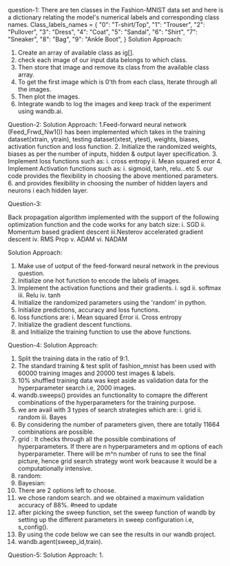 question-1:
There are ten classes in the Fashion-MNIST data set and here is a dictionary relating the model's numerical labels and corresponding class names. 
Class_labels_names = 
{       "0": "T-shirt/Top",          "1": "Trouser",
         "2": "Pullover",            "3": "Dress",
        "4": "Coat",                 "5": "Sandal",
        "6": "Shirt",                "7": "Sneaker",
        "8": "Bag",                  "9": "Ankle Boot",     }
Solution Approach:
1. Create an array of available class as ig[].
2. check each image of our input data belongs to which class.
3. Then store that image and remove its class from the available class array.
4. To get the first image which is 0'th from each class, Iterate through all the images.
5. Then plot the images.
6. Integrate wandb to log the images and keep track of the experiment using wandb.ai.

Question-2:
Solution Approach:
1.Feed-forward neural network (Feed_Frwd_Nw1()) has been implemented which takes in the training dataset(xtrain, ytrain), testing dataset(xtest, ytest), weights, biases, activation function and loss function.
2. Initialize the randomized weights, biases as per the number of inputs, hidden & output layer specification.
3. Implement loss functions such as:
      i. cross entropy
      ii. Mean squared error
4. Implement Activation functions such as:
     i. sigmoid, tanh, relu...etc
5. our code provides the flexibility in choosing the above mentioned parameters.
6. and provides flexibility in choosing the number of hidden layers and neurons i each hidden layer.


Question-3:

Back propagation algorithm implemented with the support of the following optimization function and the code works for any batch size:
    i.  SGD
    ii. Momentum based gradient descent
    iii.Nesterov accelerated gradient descent
    iv. RMS Prop
    v.  ADAM
    vi. NADAM

Solution Approach:
1. Make use of uotput of the feed-forward neural network in the previous question.
2. Initialize one hot function to encode the labels of images.
3. Implement the activation functions and their gradients.
    i. sgd
    ii. softmax
   iii. Relu
    iv. tanh
4. Initialize the randomized parameters using the 'random' in python.
5. Initialize predictions, accuracy and loss functions.
6. loss functions are:
    i. Mean squared Error
    ii. Cross entropy
7. Initialize the gradient descent functions.
8. and Initialize the training function to use the above functions.


Question-4:
Solution Approach:
1. Split the training data in the ratio of 9:1.
2. The standard training & test split of fashion_mnist has been used with 60000 training images and 20000 test images & labels.
3. 10% shuffled training data was kept aside as validation data for the hyperparameter search i.e, 2000 images.
4. wandb.sweeps() provides an functionality to comapre the different combinations of the hyperparameters for the training purpose.
5. we are avail with 3 types of search strategies which are:
    i. grid
    ii. random
    iii. Bayes
6. By considering the number of parameters given, there are totally 11664 combinations are possible.
7. grid : It checks through all the possible combinations of hyperparameters. If there are n hyperparameters and m options of each hyperparameter. 
  There will be m^n number of runs to see the final picture, hence grid search strategy wont work beacause it would be a computationally intensive.
8. random:
9. Bayesian: 
10. There are 2 options left to choose.
11. we chose random search. and we obtained a maximum validation accuracy of 88%. #need to update
12. after picking the sweep function, set the sweep function of wandb by setting up the different parameters in sweep configuration i.e, s_config().
13. By using the code below we can see the results in our wandb project.
14. wandb.agent(sweep_id,train).


Question-5:
Solution Approach:
1. 


















